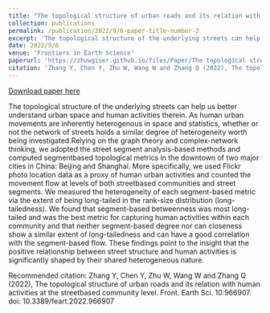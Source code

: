 ```yaml
---
title: "The topological structure of urban roads and its relation with human activities at the street-based community level"
collection: publications
permalink: /publication/2022/9/6-paper-title-number-2
excerpt: 'The topological structure of the underlying streets can help us better understand urban space and human activities therein. As human urban movements are inherently heterogenous in space and statistics, whether or not the network of streets holds a similar degree of heterogeneity worth being investigated.Relying on the graph theory and complex-network thinking, we adopted the street segment analysis-based methods and computed segmentbased topological metrics in the downtown of two major cities in China: Beijing and Shanghai. More specifically, we used Flickr photo location data as a proxy of human urban activities and counted the movement flow at levels of both streetbased communities and street segments. We measured the heterogeneity of each segment-based metric via the extent of being long-tailed in the rank-size distribution (long-tailedness). We found that segment-based betweenness was most long-tailed and was the best metric for capturing human activities within each community and that neither segment-based degree nor can closeness show a similar extent of long-tailedness and can have a good correlation with the segment-based flow. These findings point to the insight that the positive relationship between street structure and human activities is significantly shaped by their shared heterogeneous nature.'
date: 2022/9/6
venue: 'Frontiers in Earth Science'
paperurl: 'https://zhuwgiser.github.io/files/Paper/The topological structure of urban roads and its relation with human activities at the street-based community level.pdf'
citation: 'Zhang Y, Chen Y, Zhu W, Wang W and Zhang Q (2022), The topological structure of urban roads and its relation with human activities at the streetbased community level. Front. Earth Sci. 10:966907. doi: 10.3389/feart.2022.966907'
---
```


<a href='https://zhuwgiser.github.io/files/Paper/The topological structure of urban roads and its relation with human activities at the street-based community level.pdf'>Download paper here</a>

The topological structure of the underlying streets can help us better understand urban space and human activities therein. As human urban movements are inherently heterogenous in space and statistics, whether or not the network of streets holds a similar degree of heterogeneity worth being investigated.Relying on the graph theory and complex-network thinking, we adopted the street segment analysis-based methods and computed segmentbased topological metrics in the downtown of two major cities in China: Beijing and Shanghai. More specifically, we used Flickr photo location data as a proxy of human urban activities and counted the movement flow at levels of both streetbased communities and street segments. We measured the heterogeneity of each segment-based metric via the extent of being long-tailed in the rank-size distribution (long-tailedness). We found that segment-based betweenness was most long-tailed and was the best metric for capturing human activities within each community and that neither segment-based degree nor can closeness show a similar extent of long-tailedness and can have a good correlation with the segment-based flow. These findings point to the insight that the positive relationship between street structure and human activities is significantly shaped by their shared heterogeneous nature.

Recommended citation: Zhang Y, Chen Y, Zhu W, Wang W and Zhang Q (2022), The topological structure of urban roads and its relation with human activities at the streetbased community level. Front. Earth Sci. 10:966907. doi: 10.3389/feart.2022.966907